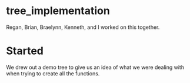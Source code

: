 # tree_implementation

Regan, Brian, Braelynn, Kenneth, and I worked on this together.

# Started

We drew out a demo tree to give us an idea of what we were dealing with when trying to create all the functions.
